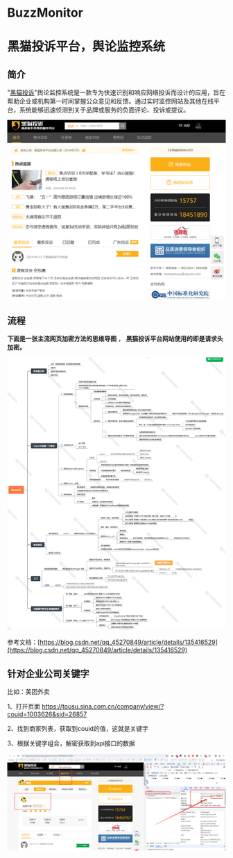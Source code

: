 # BuzzMonitor
# **黑猫投诉平台，舆论监控系统**

## 简介

 "[黑猫投诉](https://tousu.sina.com.cn/)"舆论监控系统是一款专为快速识别和响应网络投诉而设计的应用，旨在帮助企业或机构第一时间掌握公众意见和反馈。通过实时监控网站及其他在线平台，系统能够迅速侦测到关于品牌或服务的负面评论、投诉或提议。

![1713938220091](images/1713938220091.png) 

## 流程

  **下面是一张主流网页加密方法的思维导图** ， **黑猫投诉平台网站使用的即是请求头加密。** 

![img](images/425ef2591509425bb6e6f6a0018b862b.png)

 参考文档：[https://blog.csdn.net/qq_45270849/article/details/135416529](https://blog.csdn.net/qq_45270849/article/details/135416529)



## 针对企业公司关键字

比如：美团外卖

1、打开页面 https://tousu.sina.com.cn/company/view/?couid=1003626&sid=26857

2、找到商家列表，获取到couid的值，这就是关键字

3、根据关键字组合，解密获取到api接口的数据



![1713940827150](images/1713940827150.png)













 